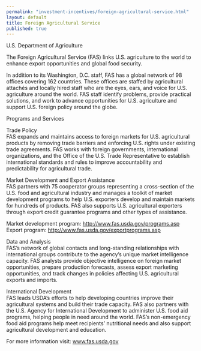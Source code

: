 ```yaml
---
permalink: "investment-incentives/foreign-agricultural-service.html"
layout: default
title: Foreign Agricultural Service
published: true
---
```


<P>U.S. Department of Agriculture</p>
<P>The Foreign Agricultural Service (FAS) links U.S. agriculture to the world to enhance export opportunities and global food security.</p>
<P>In addition to its Washington, D.C. staff, FAS has a global network of 98 offices covering 162 countries. These offices are staffed by agricultural attachés and locally hired staff who are the eyes, ears, and voice for U.S. agriculture around the world. FAS staff identify problems, provide practical solutions, and work to advance opportunities for U.S. agriculture and support U.S. foreign policy around the globe.&nbsp; </p>
<P>Programs and Services </p>
<P>Trade Policy <BR />FAS expands and maintains access to foreign markets for U.S. agricultural products by removing trade barriers and enforcing U.S. rights under existing trade agreements. FAS works with foreign governments, international organizations, and the Office of the U.S. Trade Representative to establish international standards and rules to improve accountability and predictability for agricultural trade. </p>
<P>Market Development and Export Assistance <BR />FAS partners with 75 cooperator groups representing a cross-section of the U.S. food and agricultural industry and manages a toolkit of market development programs to help U.S. exporters develop and maintain markets for hundreds of products. FAS also supports U.S. agricultural exporters through export credit guarantee programs and other types of assistance. </p>
<P>Market development program: <A href="http://www.fas.usda.gov/programs.asp">http://www.fas.usda.gov/programs.asp</a><BR />Export program: <A href="http://www.fas.usda.gov/exportprograms.asp">http://www.fas.usda.gov/exportprograms.asp</a> </p>
<P>Data and Analysis<BR />FAS’s network of global contacts and long-standing relationships with international groups contribute to the agency’s unique market intelligence capacity. FAS analysts provide objective intelligence on foreign market opportunities, prepare production forecasts, assess export marketing opportunities, and track changes in policies affecting U.S. agricul&shy;tural exports and imports. </p>
<P>International Development <BR />FAS leads USDA’s efforts to help developing countries improve their agricultural systems and build their trade capacity. FAS also partners with the U.S. Agency for International Development to administer U.S. food aid programs, helping people in need around the world. FAS’s non-emergency food aid programs help meet recipients’ nutritional needs and also support agricultural development and education. </p>
<P>For more information visit: <A href="http://www.fas.usda.gov/">www.fas.usda.gov</a></p>